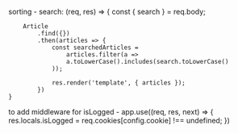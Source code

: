 sorting -
    search: (req, res) => {
        const { search } = req.body;

        Article
            .find({})
            .then(articles => {
                const searchedArticles = 
                    articles.filter(a => 
                    a.toLowerCase().includes(search.toLowerCase()
                ));

                res.render('template', { articles });
            })
    }

to add middleware for isLogged - 
    app.use((req, res, next) => {
        res.locals.isLogged = req.cookies[config.cookie] !== undefined;
    })